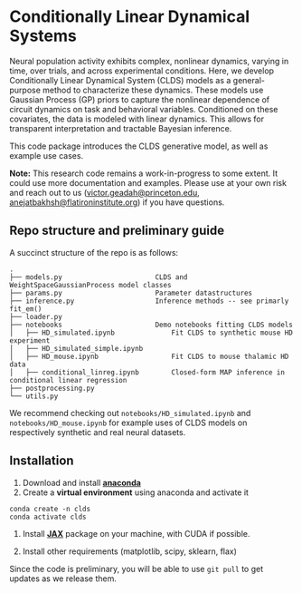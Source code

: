 # Conditionally Linear Dynamical Systems

Neural population activity exhibits complex, nonlinear dynamics, varying in time, over trials, and across experimental conditions. 
Here, we develop Conditionally Linear Dynamical System (CLDS) models as a general-purpose method to characterize these dynamics.
These models use Gaussian Process (GP) priors to capture the nonlinear dependence of circuit dynamics on task and behavioral variables. 
Conditioned on these covariates, the data is modeled with linear dynamics. 
This allows for transparent interpretation and tractable Bayesian inference. 

This code package introduces the CLDS generative model, as well as example use cases.

**Note:** This research code remains a work-in-progress to some extent. It could use more documentation and examples. Please use at your own risk and reach out to us (victor.geadah@princeton.edu, anejatbakhsh@flatironinstitute.org) if you have questions.

## Repo structure and preliminary guide

A succinct structure of the repo is as follows:
```
.
├── models.py                       CLDS and WeightSpaceGaussianProcess model classes
├── params.py                       Parameter datastructures
├── inference.py                    Inference methods -- see primarly fit_em()
├── loader.py                   
├── notebooks                       Demo notebooks fitting CLDS models
│   ├── HD_simulated.ipynb              Fit CLDS to synthetic mouse HD experiment
│   ├── HD_simulated_simple.ipynb
│   ├── HD_mouse.ipynb                  Fit CLDS to mouse thalamic HD data
│   ├── conditional_linreg.ipynb        Closed-form MAP inference in conditional linear regression
├── postprocessing.py
└── utils.py
```

We recommend checking out `notebooks/HD_simulated.ipynb` and `notebooks/HD_mouse.ipynb` for example uses of CLDS models on 
respectively synthetic and real neural datasets. 

## Installation

1. Download and install [**anaconda**](https://docs.anaconda.com/anaconda/install/index.html)
2. Create a **virtual environment** using anaconda and activate it
```
conda create -n clds
conda activate clds
```

1. Install [**JAX**](https://github.com/google/jax) package on your machine, with CUDA if possible.

2. Install other requirements (matplotlib, scipy, sklearn, flax)

Since the code is preliminary, you will be able to use `git pull` to get updates as we release them.